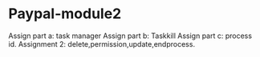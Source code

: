 # Paypal-module2
Assign part a:
task manager
Assign part b:
Taskkill
Assign part c:
process id.
Assignment 2:
delete,permission,update,endprocess.

